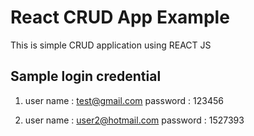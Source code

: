
# React CRUD App Example

This is simple CRUD application using REACT JS 

## Sample login credential

1)  user name : test@gmail.com
    password : 123456

2)  user name : user2@hotmail.com
    password : 1527393

